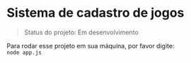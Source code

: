 <h1>Sistema de cadastro de jogos</h1>

> Status do projeto: Em desenvolvimento

Para rodar esse projeto em sua máquina, por favor digite:
<br>
`node app.js`
